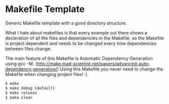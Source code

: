 # Makefile Template

Generic Makefile template with a good directory structure.

What I hate about makefiles is that every example out there shows a decleration of all the 
files and dependencies in the Makefile, so the Makefile is project dependent and needs to be changed every 
time dependencies between files change.

The main feature of this Makefile is Automatic Dependency Generation using gcc -M. (http://make.mad-scientist.net/papers/advanced-auto-dependency-generation/)
Using this Makefile you never need to change the Makefile when changing project files! :)

```sh
$ make 
$ make debug (default)
$ make release
$ make clean
```